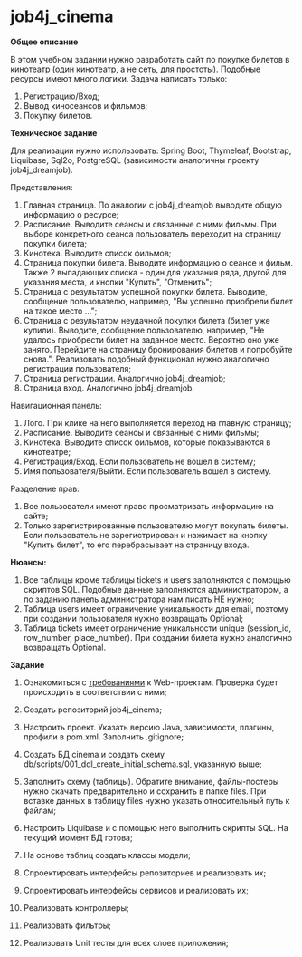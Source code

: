 # job4j_cinema
**Общее описание**

В этом учебном задании нужно разработать сайт по покупке билетов в кинотеатр (один кинотеатр, а не сеть, для простоты). Подобные ресурсы имеют много логики. Задача написать только:

1. Регистрацию/Вход;
2. Вывод киносеансов и фильмов;
3. Покупку билетов.

**Техническое задание**

Для реализации нужно использовать: Spring Boot, Thymeleaf, Bootstrap, Liquibase, Sql2o, PostgreSQL (зависимости аналогичны проекту job4j_dreamjob).

Представления:

1. Главная страница. По аналогии с job4j_dreamjob выводите общую информацию о ресурсе;
2. Расписание. Выводите сеансы и связанные с ними фильмы. При выборе конкретного сеанса пользователь переходит на страницу покупки билета;
3. Кинотека. Выводите список фильмов;
4. Страница покупки билета. Выводите информацию о сеансе и фильм. Также 2 выпадающих списка - один для указания ряда, другой для указания места, и кнопки "Купить", "Отменить";
5. Страница с результатом успешной покупки билета. Выводите, сообщение пользователю, например, "Вы успешно приобрели билет на такое место ...";
6. Страница с результатом неудачной покупки билета (билет уже купили). Выводите, сообщение пользователю, например, "Не удалось приобрести билет на заданное место. Вероятно оно уже занято. Перейдите на страницу бронирования билетов и попробуйте снова.". Реализовать подобный функционал нужно аналогично регистрации пользователя;
7. Страница регистрации. Аналогично job4j_dreamjob;
8. Страница вход. Аналогично job4j_dreamjob.

Навигационная панель:

1. Лого. При клике на него выполняется переход на главную страницу;
2. Расписание. Выводите сеансы и связанные с ними фильмы;
3. Кинотека. Выводите список фильмов, которые показываются в кинотеатре;
4. Регистрация/Вход. Если пользователь не вошел в систему;
5. Имя пользователя/Выйти. Если пользователь вошел в систему.

Разделение прав:

1. Все пользователи имеют право просматривать информацию на сайте;
2. Только зарегистрированные пользователю могут покупать билеты. Если пользователь не зарегистрирован и нажимает на кнопку "Купить билет", то его перебрасывает на страницу входа.

**Нюансы:**

1. Все таблицы кроме таблицы tickets и users заполняются с помощью скриптов SQL. Подобные данные заполняются администратором, а по заданию панель администратора нам писать НЕ нужно;
2. Таблица users имеет ограничение уникальности для email, поэтому при создании пользователя нужно возвращать Optional<User>;
3. Таблица tickets имеет ограничение уникальности unique (session_id, row_number, place_number). При создании билета нужно аналогично возвращать Optional<Ticket>. 

**Задание**

1. Ознакомиться с [требованиями](https://github.com/ShamRail/job4j_requirements/wiki "перейти") к Web-проектам. Проверка будет происходить в соответствии с ними;

2. Создать репозиторий job4j_cinema;

3. Настроить проект. Указать версию Java, зависимости, плагины, профили в pom.xml. Заполнить .gitignore;

4. Создать БД cinema и создать схему db/scripts/001_ddl_create_initial_schema.sql, указанную выше;

5. Заполнить схему (таблицы). Обратите внимание, файлы-постеры нужно скачать предварительно и сохранить в папке files. При вставке данных в таблицу files нужно указать относительный путь к файлам;

6. Настроить Liquibase и с помощью него выполнить скрипты SQL. На текущий момент БД готова;

7. На основе таблиц создать классы модели;

8. Спроектировать интерфейсы репозиториев и реализовать их;

9. Спроектировать интерфейсы сервисов и реализовать их;

10. Реализовать контроллеры;

11. Реализовать фильтры;

12. Реализовать Unit тесты для всех слоев приложения;
